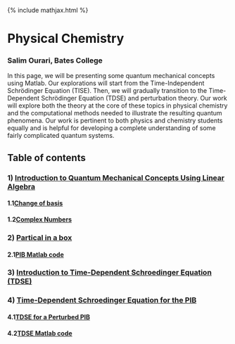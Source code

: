 {% include mathjax.html %}

#     **Physical Chemistry** 

### Salim Ourari, Bates College

In this page, we will be presenting some quantum mechanical concepts using Matlab.
Our explorations will start from the Time-Independent Schrödinger Equation (TISE). Then, we will gradually transition to the Time-Dependent Schrödinger Equation (TDSE) and perturbation theory. 
Our work will explore both the theory at the core of these topics in physical chemistry and the computational methods needed to illustrate the resulting quantum phenomena.
Our work is pertinent to both physics and chemistry students equally and is helpful for developing a complete understanding of some fairly complicated quantum systems. 


## Table of contents

### $1)$ [Introduction to Quantum Mechanical Concepts Using Linear Algebra](/.Introduction.md)

#### 1.1[Change of basis](/ChangeofBasis.md)
#### 1.2[Complex Numbers](/complexnumbers.md)
     
### $2)$ [Partical in a box](/PIB.md)
#### 2.1[PIB Matlab code](/PIB2.html)

### $3)$ [Introduction to Time-Dependent Schroedinger Equation (TDSE)](/TDSE1.md)

### $4)$ [Time-Dependent Schroedinger Equation for the PIB](/TDSE2.md)
#### 4.1[TDSE for a Perturbed PIB](/TDSE3.md)
#### 4.2[TDSE Matlab code](/TDSE_time_ones.html)

